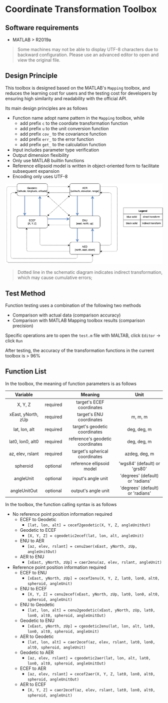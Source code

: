 # Coordinate Transformation Toolbox

## Software requirements

- MATLAB > R2019a

> Some machines may not be able to display UTF-8 characters due to backward configuration. Please use an advanced editor to open and view the original file.

## Design Principle

This toolbox is designed based on the MATLAB's `Mapping` toolbox, and reduces the learning cost for users and the testing cost for developers by ensuring high similarity and readability with the official API.

Its main design principles are as follows

- Function name adopt name pattern in the `Mapping` toolbox, while
  - add prefix `c` to the coordiate transformation function
  - add prefix `u` to the unit conversion function
  - add prefix `cov_` to the covariance function
  - add prefix `err_` to the error function
  - add prefix `get_` to the calculation function
- Input includes parameter type verification
- Output dimension flexibility
- Only use MATLAB builtin functions
- Reference ellipsoid model is written in object-oriented form to facilitate subsequent expansion
- Encoding only uses UTF-8

![schema](docs/geodesy.drawio.png)

> Dotted line in the schematic diagram indicates indirect transformation, which may cause cumulative errors;

## Test Method

Function testing uses a combination of the following two methods

- Comparison with actual data (comparison accuracy)
- Comparison with MATLAB Mapping toolbox results (comparison precision)

Specific operations are to open the `test.m` file with MALTAB, click `Editor` -> click `Run`

After testing, the accuracy of the transformation functions in the current toolbox is > 96%

## Function List

In the toolbox, the meaning of function parameters is as follows

|      Variable      |          |             Meaning              |               Unit               |
| :----------------: | :------: | :------------------------------: | :------------------------------: |
|      X, Y, Z       | required |    target's ECEF coordinates     |                                  |
| xEast, yNorth, zUp | required |    target's  ENU coordinates     |             m, m, m              |
|   lat, lon, alt    | required |  target's geodetic coordinates   |           deg, deg, m            |
|  lat0, lon0, alt0  | required | reference's geodetic coordinates |           deg, deg, m            |
|  az, elev, rslant  | required |  target's spherical coordinates  |          azdeg, deg, m           |
|      spheroid      | optional |    reference ellipsoid model     |   'wgs84' (default) or 'grs80'   |
|     angleUnit      | optional |        input's angle unit        | 'degrees' (default) or 'radians' |
|    angleUnitOut    | optional |       output's angle unit        | 'degrees' (default) or 'radians' |

In the toolbox, the function calling syntax is as follows

- No reference point position information required
  - ECEF to Geodetic
    - `[lat, lon, alt] = cecef2geodetic(X, Y, Z, angleUnitOut)`
  - Geodetic to ECEF
    - `[X, Y, Z] = cgeodetic2ecef(lat, lon, alt, angleUnit)`
  - ENU to AER
    - `[az, elev, rslant] = cenu2aer(xEast, yNorth, zUp, angleUnitOut)`
  - AER to ENU
    - `[xEast, yNorth, zUp] = caer2enu(az, elev, rslant, angleUnit)`
- Reference point position information required
  - ECEF to ENU
    - `[xEast, yNorth, zUp] = cecef2enu(X, Y, Z, lat0, lon0, alt0, spheroid, angleUnit)`
  - ENU to ECEF
    - `[X, Y, Z] = cenu2ecef(xEast, yNorth, zUp, lat0, lon0, alt0, spheroid, angleUnit)`
  - ENU to Geodetic
    - `[lat, lon, alt] = cenu2geodetic(xEast, yNorth, zUp, lat0, lon0, alt0, spheroid, angleUnitOut)`
  - Geodetic to ENU
    - `[xEast, yNorth, zUp] = cgeodetic2enu(lat, lon, alt, lat0, lon0, alt0, spheroid, angleUnit)`
  - AER to Geodetic
    - `[lat, lon, alt] = caer2ecef(az, elev, rslant, lat0, lon0, alt0, spheroid, angleUnit)`
  - Geodetic to AER
    - `[az, elev, rslant] = cgeodetic2aer(lat, lon, alt, lat0, lon0, alt0, spheroid, angleUnitOut)`
  - ECEF to AER
    - `[az, elev, rslant] = cecef2aer(X, Y, Z, lat0, lon0, alt0, spheroid, angleUnitOut)`
  - AER to ECEF
    - `[X, Y, Z] = caer2ecef(az, elev, rslant, lat0, lon0, alt0, spheroid, angleUnit)`

